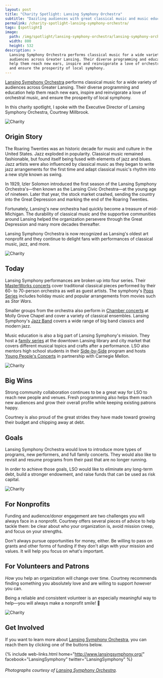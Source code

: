 ```yaml
---
layout: post
title: "Charity Spotlight: Lansing Symphony Orchestra"
subtitle: "Dazzling audiences with great classical music and music education."
permalink: /charity-spotlight-lansing-symphony-orchestra/
tags: [spotlight]
image:
  path: /img/spotlight/lansing-symphony-orchestra/lansing-symphony-orchestra-.jpg
  width: 800
  height: 532
description: >
  Lansing Symphony Orchestra performs classical music for a wide variety of
  audiences across Greater Lansing. Their diverse programming and education
  help them reach new ears, inspire and reinvigorate a love of orchestral music,
  and ensure the prosperity of local symphony.
---
```


[Lansing Symphony Orchestra][1] performs classical music for a wide variety of audiences across Greater Lansing. Their diverse programming and education help them reach new ears, inspire and reinvigorate a love of orchestral music, and ensure the prosperity of local symphony.

In this charity spotlight, I spoke with the Executive Director of Lansing Symphony Orchestra, Courtney Millbrook.

![][2]

## Origin Story

The Roaring Twenties was an historic decade for music and culture in the United States. Jazz exploded in popularity. Classical music remained fashionable, but found itself being fused with elements of jazz and blues. Jazz artists were also influenced by classical music as they began to write jazz arrangements for the first time and adapt classical music's rhythm into a new style known as swing.

In 1929, Izler Solomon introduced the first season of the Lansing Symphony Orchestra's&mdash;then known as the Lansing Civic Orchestra&mdash;at the young age of nineteen. Later that year, the stock market crashed, sending the country into the Great Depression and marking the end of the Roaring Twenties.

Fortunately, Lansing's new orchestra had quickly become a treasure of mid-Michigan. The durability of classical music and the supportive communities around Lansing helped the organization persevere through the Great Depression and many more decades thereafter.

Lansing Symphony Orchestra is now recognized as Lansing's oldest art nonprofit and they continue to delight fans with performances of classical music, jazz, and more.

![][3]

## Today

Lansing Symphony performances are broken up into four series. Their [MasterWorks concerts][7] cover traditional classical pieces performed by their 60- to 70-person orchestra as well as guest artists. The symphony's [Pops Series][8] includes holiday music and popular arrangements from movies such as _Star Wars_.

Smaller groups from the orchestra also perform in [Chamber concerts][9] at Molly Grove Chapel and cover a variety of classical ensembles. Lansing Symphony's [Jazz Band][10] covers a wide range of big band classics and modern jazz.

Music education is also a big part of Lansing Symphony's mission. They host a [family series][11] at the downtown Lansing library and city market that covers different musical topics and crafts after a performance. LSO also mentors high school students in their [Side-by-Side][12] program and hosts [Young People's Concerts][13] in partnership with Carnegie Mellon.

![][4]

## Big Wins

Strong community collaboration continues to be a great way for LSO to reach new people and venues. Fresh programming also helps them reach new audiences and grow their overall profile while keeping existing patrons happy.

Courtney is also proud of the great strides they have made toward growing their budget and chipping away at debt.

## Goals

Lansing Symphony Orchestra would love to introduce more types of programs, new performers, and full family concerts. They would also like to revisit and resume programs from their past that are no longer running.

In order to achieve those goals, LSO would like to eliminate any long-term debt, build a stronger endowment, and raise funds that can be used as risk capital.

![][5]

## For Nonprofits

Funding and audience/donor engagement are two challenges you will always face in a nonprofit. Courtney offers several pieces of advice to help tackle them: be clear about who your organization is, avoid mission creep, and focus on your strengths.

Don't always pursue opportunities for money, either. Be willing to pass on grants and other forms of funding if they don't align with your mission and values. It will help you focus on what's important.

## For Volunteers and Patrons

_How_ you help an organization will change over time. Courtney recommends finding something you absolutely love and are willing to support _however_ you can.

Being a reliable and consistent volunteer is an especially meaningful way to help&mdash;you will always make a nonprofit smile! 🙂

![][6]

## Get Involved

If you want to learn more about [Lansing Symphony Orchestra][1], you can reach them by clicking one of the buttons below.

{% include web-links.html home="http://www.lansingsymphony.org/" facebook="LansingSymphony" twitter="LansingSymphony" %}

###### Photographs courtesy of [Lansing Symphony Orchestra][1].



[1]: http://www.lansingsymphony.org/ "Lansing Symphony Orchestra Homepage"
[2]: /img/spotlight/lansing-symphony-orchestra/lansing-symphony-orchestra-.jpg "Charity"
[3]: /img/spotlight/lansing-symphony-orchestra/lansing-symphony-orchestra-.jpg "Charity"
[4]: /img/spotlight/lansing-symphony-orchestra/lansing-symphony-orchestra-.jpg "Charity"
[5]: /img/spotlight/lansing-symphony-orchestra/lansing-symphony-orchestra-.jpg "Charity"
[6]: /img/spotlight/lansing-symphony-orchestra/lansing-symphony-orchestra-.jpg "Charity"
[7]: http://lansingsymphony.org/SeasonProfile/SeasonProfileMasterWorks/tabid/83/Default.aspx "Lansing Symphony Orchestra's MasterWorks Series"
[8]: http://lansingsymphony.org/SeasonProfile/SeasonProfilePops/tabid/85/Default.aspx "Lansing Symphony Orchestra's Pops Series"
[9]: http://lansingsymphony.org/SeasonProfile/SeasonProfileChamberConcerts/tabid/84/Default.aspx "Lansing Symphony Orchestra's Chamber Series"
[10]: http://lansingsymphony.org/SeasonProfile/SeasonProfileBigBand/tabid/86/Default.aspx "Lansing Symphony Orchestra's Jazz Band"
[11]: http://www.lansingsymphony.org/Portals/0/Family%20Series%20Flyer_1.pdf "Lansing Symphony Orchestra's Family Series at the Library Program"
[12]: http://www.lansingsymphony.org/Education/SidebySidePerformance/tabid/165/Default.aspx "Lansing Symphony Orchestra's Side-by-Side Program"
[13]: http://www.lansingsymphony.org/Education/YoungPeoplesConcerts/tabid/79/Default.aspx "Lansing Symphony Orchestra's Young People's Concerts"
